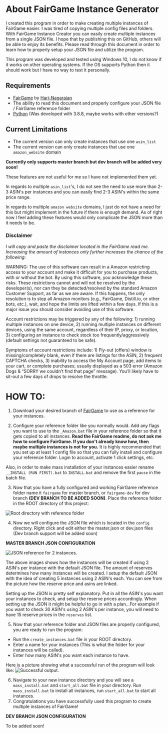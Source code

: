 # About FairGame Instance Generator
I created this program in order to make creating multiple instances of FairGame easier. I was tired of copying multiple config files and folders. With FairGame Instance Creator you can easily create multiple instances from a single JSON file. I hope that by publishing this on GitHub, others will be able to enjoy its benefits. Please read through this document in order to learn how to properly setup your JSON file and utilize the program.

This program was developed and tested using Windows 10, I do not know if it works on other operating systems. If the OS supports Python then it should work but I have no way to test it personally.

## Requirements

 - [FairGame](https://github.com/Hari-Nagarajan/fairgame) by [Hari-Nagarajan](https://github.com/Hari-Nagarajan) 
 - The ability to read this document and properly configure your JSON file / FairGame reference folder
 - [Python](https://www.python.org/downloads/release/python-388/) (Was developed with 3.8.8, maybe works with other versions?)

## Current Limitations
- The current version can only create instances that use one `asin_list`
- The current version can only create instances that use one `amazon_website` domain

**Currently only supports master branch but dev branch will be added very soon!**

These features are not useful for me so I have not implemented them yet. 

In regards to multiple `asin_list`'s, I do not see the need to use more than 2-3 ASIN's per instances and you can easily find 2-3 ASIN's within the same price range. 

In regards to multiple `amazon website` domains, I just do not have a need for this but might implement in the future if there is enough demand. As of right now I feel adding these features would only complicate the JSON more than it needs to be.

### Disclaimer
*I will copy and paste the disclaimer located in the FairGame read me. Increasing the amount of instances only further increases the chance of the following:*

WARNING: The use of this software can result in a Amazon restricting access to your account and make it difficult for you to purchase products, with or without the bot. By using this software, you acknowledge these risks. These restrictions cannot and will not be resolved by the developer(s), nor can they be detected/resolved by the standard Amazon Customer Support, as far as we are aware. If this happens, the only resolution is to stop all Amazon monitors (e.g., FairGame, Distill.io, or other bots, etc.), wait, and hope the limits are lifted within a few days. If this is a major issue you should consider avoiding use of this software. 

Account restrictions may be triggered by any of the following: 1) running multiple instances on one device, 2) running multiple instances on different devices, using the same account, regardless of their IP, proxy, or location, 3) configuring an instance to check stock too frequently/aggressively (default settings not guaranteed to be safe). 

Symptoms of account restrictions include: 1) Fly-out (offers) window is missing/completely blank, even if there are listings for the ASIN, 2) frequent CAPTCHA checks, 3) inability to access the My Account page, add items to your cart, or complete purchases; usually displayed as a 503 error (Amazon Dogs & “SORRY we couldn’t find that page” message). You’ll likely have to sit-out a few days of drops to resolve the throttle.

# HOW TO:

 1. Download your desired branch of [FairGame](https://github.com/Hari-Nagarajan/fairgame) to use as a reference for your instances.
 
 2. Configure your reference folder like you normally would. Add any flags you want to use to the `_Amazon.bat` file in your reference folder so that it gets copied to all instances. **Read the FairGame readme, do not ask me how to configure FairGame. If you don't already know how, then maybe multiple instances is not for you.** It is highly recommended that you set up at least 1 config file so that you can fully install and configure your reference folder. Login to account, activate 1 click settings, etc. 
 
 Also, in order to make mass installation of your instances easier rename `__INSTALL (RUN FIRST).bat` to `INSTALL.bat` and remove the first `pause` in the batch file.
 
 3. Now that you have a fully configured and working FairGame reference folder name it `fairgame` for master branch, or `fairgame-dev` for dev branch **(DEV BRANCH TO BE ADDED SOON)**. Place the reference folder in the ROOT directory of this project:
 
![Root directory with reference folder](https://lh3.googleusercontent.com/EYiTosS2ii7ihzwOwmtp_QhE9dy1cIq-ylO5_yPyATWWounMuNPb5fgnag0oqpriLZYCXo7LPnHgAnZzw56Xzo1pxt97kEWKcmNDCS_lR9XaxSIp2Eh8nS2avgm3c7s4q7JpWi_zXshpE173dnt8YlrNb2Ot3ApOSb6qKOj_IByrUr4yxhFuGNchqRcmCNYueoctoxj_duiuNNcS8ntgksSMyIlIHQlzg8UNQf-xOPwl_D6rXHsJDWkrkfj_uZim3LrAbGz-RuOPGfCrs2o6KnM8bw7tPVsMUz4Y16lDHCHmEZTSRL_M6Sja4oTdj6ZdCE8fVVhuoQcSkSoHcqyHOFUCKUb7SM7gOuofjb2KkRcJFdFEyarQbHGfzwUgw7Fcx281B3z8VFY8EdfwtjMHwFzHAm5mx1k1q7Y_cw1nJDiR2yTbIaOdxr2x6wo1L9o_hhJI5uet2-_0RJxs29hX_qXzCCxVzbxhtt9vnSM0sfvouOZ2HmLw6CClqeFJipd49b4Rc4-TXGwh91YSjUGU1c86AUPxTM5qLlInO45R3hcj_DPRJdfGLsaUSIUAy7qMvW3q8ABoreXdgclGSRgPc5v0oznbYgki9K11FhQex4bTUesmWSh00eNoQjUsxc6L9qguAptAIdWu1J9DZIkLKUr11E5iinla5lLXC-50mM1YVPDToBGq0o4tg80w2IJDYmhxqofT7PyrGG7NwLqpBQlC=w619-h177-no?authuser=0)

4. Now we will configure the JSON file which is located in the `config` directory. Right click and edit either the master.json or dev.json files (Dev branch support will be added soon)

**MASTER BRANCH JSON CONFIGURATION**

![JSON reference for 2 instances.](https://i.postimg.cc/43XQmDqg/JSON-ref.png)

The above images shows how the instances will be created if using 2 ASIN's per instance with the default JSON file. The amount of reserves determines how many instances will be created. I setup the default JSON with the idea of creating 5 instances using 2 ASIN's each. You can see from the picture how the reserve price and asins are linked.

Setting up the JSON is pretty self explanatory. Put in all the ASIN's you want your instances to check, and setup the reserve prices accordingly. When setting up the JSON it might be helpful to go in with a plan...For example if you want to check 30 ASIN's using 2 ASIN's per instance, you will need to have 15 reserve prices in the `reserves` list.

5. Now that your reference folder and JSON files are properly configured, you are ready to run the program: 

	

 - Run the `create_instances.bat` file in your ROOT directory. 	
 - Enter a name for your instances (This is what the folder for your instances will be called).
 - Enter how many ASIN's you want each instance to have.

Here is a picture showing what a successful run of the program will look like:
![Successful output. ](https://i.postimg.cc/KvHnZKrt/image.png)

6. Navigate to your new instance directory and you will see a `mass_install.bat` and `start_all.bat` file in your directory. Run  `mass_install.bat` to install all instances, run  `start_all.bat` to start all instances.
7. Congratulations you have successfully used this program to create multiple instances of FairGame!

**DEV BRANCH JSON CONFIGURATION**

To be added soon!